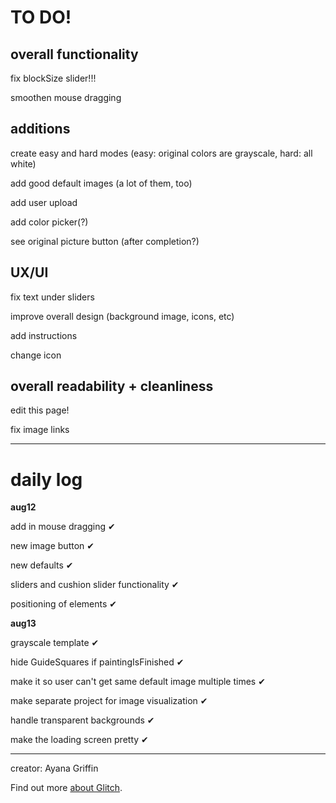 TO DO!
=================

overall functionality 
---------------
fix blockSize slider!!!

smoothen mouse dragging



additions
-----------

create easy and hard modes (easy: original colors are grayscale, hard: all white)

add good default images (a lot of them, too)

add user upload

add color picker(?)

see original picture button (after completion?)


UX/UI
----------

fix text under sliders

improve overall design (background image, icons, etc)

add instructions

change icon



overall readability + cleanliness
----------
edit this page!

fix image links

-------------------------
daily log
==========


**aug12**

add in mouse dragging ✔ 

new image button ✔

new defaults ✔

sliders and cushion slider functionality ✔

positioning of elements ✔

**aug13**

grayscale template ✔

hide GuideSquares if paintingIsFinished ✔ 

make it so user can't get same default image multiple times ✔

make separate project for image visualization ✔

handle transparent backgrounds ✔

make the loading screen pretty ✔







-------------------


creator: Ayana Griffin

Find out more [about Glitch](https://glitch.com/about).